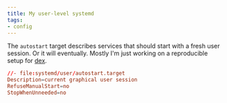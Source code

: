 ```yaml
---
title: My user-level systemd
tags:
- config
---
```


The `autostart` target describes services that should start with a fresh user session.
Or it will eventually.
Mostly I'm just working on a reproducible setup for [dex](https://github.com/jceb/dex).

````conf
//- file:systemd/user/autostart.target
Description=current graphical user session
RefuseManualStart=no
StopWhenUnneeded=no
````
